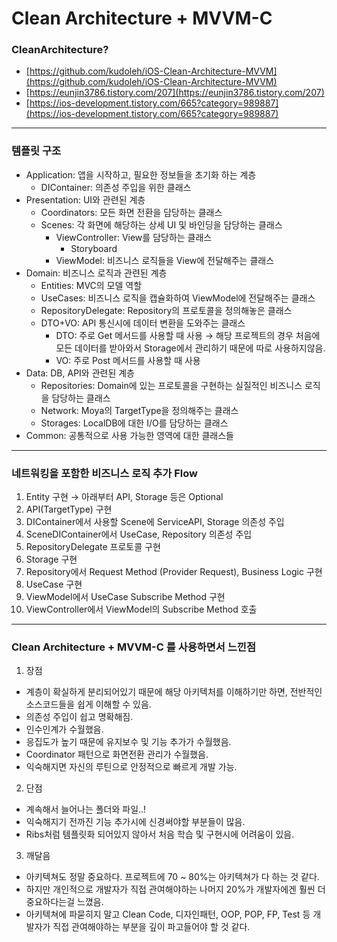 # Clean Architecture + MVVM-C
### CleanArchitecture?
-   [](https://github.com/kudoleh/iOS-Clean-Architecture-MVVM)[https://github.com/kudoleh/iOS-Clean-Architecture-MVVM](https://github.com/kudoleh/iOS-Clean-Architecture-MVVM)
-   [](https://eunjin3786.tistory.com/207)[https://eunjin3786.tistory.com/207](https://eunjin3786.tistory.com/207)
-   [](https://ios-development.tistory.com/665?category=989887)[https://ios-development.tistory.com/665?category=989887](https://ios-development.tistory.com/665?category=989887)
---
### 템플릿 구조
-   Application: 앱을 시작하고, 필요한 정보들을 초기화 하는 계층
    -   DIContainer: 의존성 주입을 위한 클래스
-   Presentation: UI와 관련된 계층
    -   Coordinators: 모든 화면 전환을 담당하는 클래스
    -   Scenes: 각 화면에 해당하는 상세 UI 및 바인딩을 담당하는 클래스
        -   ViewController: View를 담당하는 클래스
            -   Storyboard
        -   ViewModel: 비즈니스 로직들을 View에 전달해주는 클래스
-   Domain: 비즈니스 로직과 관련된 계층
    -   Entities: MVC의 모델 역할
    -   UseCases: 비즈니스 로직을 캡슐화하여 ViewModel에 전달해주는 클래스
    -   RepositoryDelegate: Repository의 프로토콜을 정의해놓은 클래스
    -   DTO+VO: API 통신시에 데이터 변환을 도와주는 클래스
        -   DTO: 주로 Get 메서드를 사용할 때 사용 → 해당 프로젝트의 경우 처음에 모든 데이터를 받아와서 Storage에서 관리하기 때문에 따로 사용하지않음.
        -   VO: 주로 Post 메서드를 사용할 때 사용
-   Data: DB, API와 관련된 계층
    -   Repositories: Domain에 있는 프로토콜을 구현하는 실질적인 비즈니스 로직을 담당하는 클래스
    -   Network: Moya의 TargetType을 정의해주는 클래스
    -   Storages: LocalDB에 대한 I/O를 담당하는 클래스
-   Common: 공통적으로 사용 가능한 영역에 대한 클래스들
---

### 네트워킹을 포함한 비즈니스 로직 추가 Flow
1. Entity 구현 → 아래부터 API, Storage 등은 Optional
2.  API(TargetType) 구현
3. DIContainer에서 사용할 Scene에 ServiceAPI, Storage 의존성 주입
4. SceneDIContainer에서 UseCase, Repository 의존성 주입
5. RepositoryDelegate 프로토콜 구현
6. Storage 구현
7. Repository에서 Request Method (Provider Request), Business Logic 구현
8. UseCase 구현
9. ViewModel에서 UseCase Subscribe Method 구현
10. ViewController에서 ViewModel의 Subscribe Method 호출
---

### Clean Architecture + MVVM-C 를 사용하면서 느낀점
1. 장점
- 계층이 확실하게 분리되어있기 때문에 해당 아키텍처를 이해하기만 하면, 전반적인 소스코드들을 쉽게 이해할 수 있음.
- 의존성 주입이 쉽고 명확해짐.
- 인수인계가 수월했음.
- 응집도가 높기 때문에 유지보수 및 기능 추가가 수월했음.
- Coordinator 패턴으로 화면전환 관리가 수월했음.
- 익숙해지면 자신의 루틴으로 안정적으로 빠르게 개발 가능.

2. 단점
- 계속해서 늘어나는 폴더와 파일..!
- 익숙해지기 전까진 기능 추가시에 신경써야할 부분들이 많음.
- Ribs처럼 템플릿화 되어있지 않아서 처음 학습 및 구현시에 어려움이 있음.

3. 깨달음
- 아키텍쳐도 정말 중요하다. 프로젝트에 70 ~ 80%는 아키텍쳐가 다 하는 것 같다.
- 하지만 개인적으로 개발자가 직접 관여해야하는 나머지 20%가 개발자에겐 훨씬 더 중요하다는걸 느꼈음.
- 아키텍쳐에 파묻히지 말고 Clean Code, 디자인패턴, OOP, POP, FP, Test 등 개발자가 직접 관여해야하는 부분을 깊이 파고들어야 할 것 같다.
